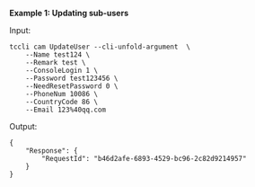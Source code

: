 **Example 1: Updating sub-users**



Input: 

```
tccli cam UpdateUser --cli-unfold-argument  \
    --Name test124 \
    --Remark test \
    --ConsoleLogin 1 \
    --Password test123456 \
    --NeedResetPassword 0 \
    --PhoneNum 10086 \
    --CountryCode 86 \
    --Email 123%40qq.com
```

Output: 
```
{
    "Response": {
        "RequestId": "b46d2afe-6893-4529-bc96-2c82d9214957"
    }
}
```

